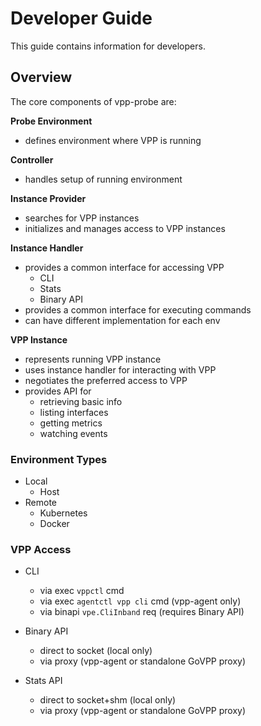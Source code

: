 # Developer Guide

This guide contains information for developers.
 
## Overview

The core components of vpp-probe are: 

**Probe Environment**
- defines environment where VPP is running

**Controller**
- handles setup of running environment

**Instance Provider**
- searches for VPP instances
- initializes and manages access to VPP instances

**Instance Handler**
- provides a common interface for accessing VPP
  - CLI
  - Stats
  - Binary API
- provides a common interface for executing commands
- can have different implementation for each env

**VPP Instance**
- represents running VPP instance
- uses instance handler for interacting with VPP
- negotiates the preferred access to VPP
- provides API for
    - retrieving basic info
    - listing interfaces
    - getting metrics
    - watching events

### Environment Types

* Local
  - Host
* Remote
  - Kubernetes
  - Docker

### VPP Access

* CLI
  - via exec `vppctl` cmd
  - via exec `agentctl vpp cli` cmd (vpp-agent only) 
  - via binapi `vpe.CliInband` req (requires Binary API)
  
* Binary API
  - direct to socket (local only)
  - via proxy (vpp-agent or standalone GoVPP proxy)
  
* Stats API
  - direct to socket+shm (local only)
  - via proxy (vpp-agent or standalone GoVPP proxy)

